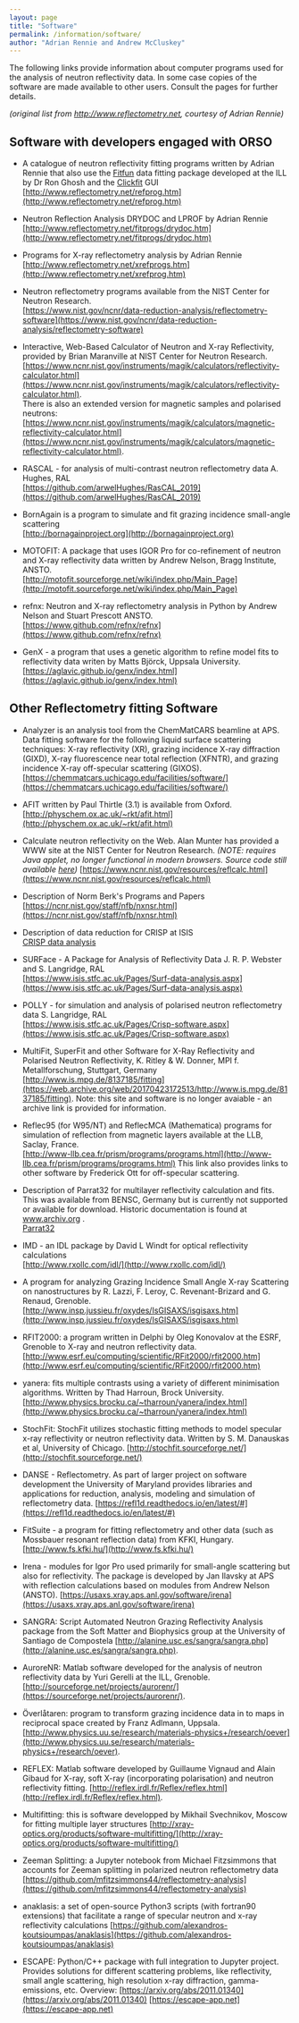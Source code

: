 ```yaml
---
layout: page
title: "Software"
permalink: /information/software/
author: "Adrian Rennie and Andrew McCluskey"
---
```


The following links provide information about computer programs used for the analysis of neutron reflectivity data. In some case copies of the software are made available to other users. Consult the pages for further details.

*(original list from http://www.reflectometry.net, courtesy of Adrian Rennie)*

## Software with developers engaged with ORSO

*   A catalogue of neutron reflectivity fitting programs written by Adrian Rennie that also use the [Fitfun](http://www.ccp14.ac.uk/exill/tools/fitfun.htm) data fitting package developed at the ILL by Dr Ron Ghosh and the [Clickfit](http://www.ccp14.ac.uk/exill/tools/clickfit.html) GUI  
    [http://www.reflectometry.net/refprog.htm](http://www.reflectometry.net/refprog.htm)

*   Neutron Reflection Analysis DRYDOC and LPROF by Adrian Rennie  
    [http://www.reflectometry.net/fitprogs/drydoc.htm](http://www.reflectometry.net/fitprogs/drydoc.htm)

*   Programs for X-ray reflectometry analysis by Adrian Rennie  
    [http://www.reflectometry.net/xrefprogs.htm](http://www.reflectometry.net/xrefprog.htm)

*   Neutron reflectometry programs available from the NIST Center for Neutron Research.  
    [https://www.nist.gov/ncnr/data-reduction-analysis/reflectometry-software](https://www.nist.gov/ncnr/data-reduction-analysis/reflectometry-software)

*   Interactive, Web-Based Calculator of Neutron and X-ray Reflectivity, provided by Brian Maranville at NIST Center for Neutron Research.  
    [https://www.ncnr.nist.gov/instruments/magik/calculators/reflectivity-calculator.html](https://www.ncnr.nist.gov/instruments/magik/calculators/reflectivity-calculator.html).  
    There is also an extended version for magnetic samples and polarised neutrons:  
    [https://www.ncnr.nist.gov/instruments/magik/calculators/magnetic-reflectivity-calculator.html](https://www.ncnr.nist.gov/instruments/magik/calculators/magnetic-reflectivity-calculator.html).

*   RASCAL - for  analysis of multi-contrast neutron reflectometry data A. Hughes, RAL  
    [https://github.com/arwelHughes/RasCAL_2019](https://github.com/arwelHughes/RasCAL_2019)

*   BornAgain is a program to simulate and fit grazing incidence small-angle scattering  
    [http://bornagainproject.org](http://bornagainproject.org)

*   MOTOFIT: A package that uses IGOR Pro for co-refinement of neutron and X-ray reflectivity data written by Andrew Nelson, Bragg Institute, ANSTO.  
    [http://motofit.sourceforge.net/wiki/index.php/Main_Page](http://motofit.sourceforge.net/wiki/index.php/Main_Page)

*   refnx: Neutron and X-ray reflectometry analysis in Python by Andrew Nelson and Stuart Prescott ANSTO.  
    [https://www.github.com/refnx/refnx](https://www.github.com/refnx/refnx)

*   GenX - a program that uses a genetic algorithm to refine model fits to reflectivity data writen by Matts Björck, Uppsala University.  
    [https://aglavic.github.io/genx/index.html](https://aglavic.github.io/genx/index.html)


## Other Reflectometry fitting Software

*   Analyzer is an analysis tool from the ChemMatCARS beamline at APS. Data fitting software for the following liquid surface scattering techniques: X-ray reflectivity (XR), grazing incidence X-ray diffraction (GIXD), X-ray fluorescence near total reflection (XFNTR), and grazing incidence X-ray off-specular scattering (GIXOS). [https://chemmatcars.uchicago.edu/facilities/software/](https://chemmatcars.uchicago.edu/facilities/software/)

*   AFIT written by Paul Thirtle (3.1) is available from Oxford.  
    [http://physchem.ox.ac.uk/~rkt/afit.html](http://physchem.ox.ac.uk/~rkt/afit.html)

*   Calculate neutron reflectivity on the Web. Alan Munter has provided a WWW site at the NIST Center for Neutron Research.  *(NOTE: requires Java applet, no longer functional in modern browsers.  Source code still available [here](https://www.ncnr.nist.gov/resources/ReflSimulator.java))*
    [https://www.ncnr.nist.gov/resources/reflcalc.html](https://www.ncnr.nist.gov/resources/reflcalc.html)

*   Description of Norm Berk's Programs and Papers  
    [https://ncnr.nist.gov/staff/nfb/nxnsr.html](https://ncnr.nist.gov/staff/nfb/nxnsr.html)  

*   Description of data reduction for CRISP at ISIS  
    [CRISP data analysis](https://www.isis.stfc.ac.uk/Pages/Crisp-software.aspx)

*   SURFace - A Package for Analysis of Reflectivity Data J. R. P. Webster and S. Langridge, RAL  
    [https://www.isis.stfc.ac.uk/Pages/Surf-data-analysis.aspx](https://www.isis.stfc.ac.uk/Pages/Surf-data-analysis.aspx)

*   POLLY - for simulation and analysis of polarised neutron reflectometry data S. Langridge, RAL  
    [https://www.isis.stfc.ac.uk/Pages/Crisp-software.aspx](https://www.isis.stfc.ac.uk/Pages/Crisp-software.aspx)

*   MultiFit, SuperFit and other Software for X-Ray Reflectivity and Polarised Neutron Reflectivity, K. Ritley & W. Donner, MPI f. Metallforschung, Stuttgart, Germany  
    [http://www.is.mpg.de/8137185/fitting](https://web.archive.org/web/20170423172513/http://www.is.mpg.de/8137185/fitting). Note: this site and software is no longer avaiable - an archive link is provided for information.

*   Reflec95 (for W95/NT) and ReflecMCA (Mathematica) programs for simulation of reflection from magnetic layers available at the LLB, Saclay, France.  
    [http://www-llb.cea.fr/prism/programs/programs.html](http://www-llb.cea.fr/prism/programs/programs.html) This link also provides links to other software by Frederick Ott for off-specular scattering.

*   Description of Parrat32 for multilayer reflectivity calculation and fits. This was available from BENSC, Germany but is currently not supported or available for download. Historic documentation is found at www.archiv.org .  
    [Parrat32](http://web.archive.org/web/20080614030548/http://www.hmi.de/bensc/instrumentation/instrumente/v6/refl/parratt_en.htm)

*   IMD - an IDL package by David L Windt for optical reflectivity calculations  
    [http://www.rxollc.com/idl/](http://www.rxollc.com/idl/)

*   A program for analyzing Grazing Incidence Small Angle X-ray Scattering on nanostructures by R. Lazzi, F. Leroy, C. Revenant-Brizard and G. Renaud, Grenoble.  
    [http://www.insp.jussieu.fr/oxydes/IsGISAXS/isgisaxs.htm](http://www.insp.jussieu.fr/oxydes/IsGISAXS/isgisaxs.htm)

*   RFIT2000: a program written in Delphi by Oleg Konovalov at the ESRF, Grenoble to X-ray and neutron reflectivity data.  
    [http://www.esrf.eu/computing/scientific/RFit2000/rfit2000.htm](http://www.esrf.eu/computing/scientific/RFit2000/rfit2000.htm)

*   yanera: fits multiple contrasts using a variety of different minimisation algorithms. Written by Thad Harroun, Brock University.  
    [http://www.physics.brocku.ca/~tharroun/yanera/index.html](http://www.physics.brocku.ca/~tharroun/yanera/index.html)

*   StochFit: StochFit utilizes stochastic fitting methods to model specular x-ray reflectivity or neutron reflectivity data. Written by S. M. Danauskas et al, University of Chicago. [http://stochfit.sourceforge.net/](http://stochfit.sourceforge.net/)

*   DANSE - Reflectometry. As part of larger project on software development the University of Maryland provides libraries and applications for reduction, analysis, modeling and simulation of reflectometry data. [https://refl1d.readthedocs.io/en/latest/#](https://refl1d.readthedocs.io/en/latest/#)

*   FitSuite - a program for fitting reflectometry and other data (such as Mossbauer resonant reflection data) from KFKI, Hungary. [http://www.fs.kfki.hu/](http://www.fs.kfki.hu/)

*   Irena - modules for Igor Pro used primarily for small-angle scattering but also for reflectivity. The package is developed by Jan Ilavsky at APS with reflection calculations based on modules from Andrew Nelson (ANSTO). [https://usaxs.xray.aps.anl.gov/software/irena](https://usaxs.xray.aps.anl.gov/software/irena)

*   SANGRA: Script Automated Neutron Grazing Reflectivity Analysis package from the Soft Matter and Biophysics group at the University of Santiago de Compostela [http://alanine.usc.es/sangra/sangra.php](http://alanine.usc.es/sangra/sangra.php).

*   AuroreNR: Matlab software developed for the analysis of neutron reflectivity data by Yuri Gerelli at the ILL, Grenoble. [http://sourceforge.net/projects/aurorenr/](https://sourceforge.net/projects/aurorenr/).

*   Överlåtaren: program to transform grazing incidence data in to maps in reciprocal space created by Franz Adlmann, Uppsala. [http://www.physics.uu.se/research/materials-physics+/research/oever](http://www.physics.uu.se/research/materials-physics+/research/oever).

*   REFLEX: Matlab software developed by Guillaume Vignaud and Alain Gibaud for X-ray, soft X-ray (incorporating polarisation) and neutron reflectivity fitting. [http://reflex.irdl.fr/Reflex/reflex.html](http://reflex.irdl.fr/Reflex/reflex.html).

*   Multifitting: this is software developped by Mikhail Svechnikov, Moscow for fitting multiple layer structures [http://xray-optics.org/products/software-multifitting/](http://xray-optics.org/products/software-multifitting/)

*   Zeeman Splitting: a Jupyter notebook from Michael Fitzsimmons that accounts for Zeeman splitting in polarized neutron reflectometry data [https://github.com/mfitzsimmons44/reflectometry-analysis](https://github.com/mfitzsimmons44/reflectometry-analysis)

*   anaklasis: a set of open-source Python3 scripts (with fortran90 extensions) that facilitate a range of specular neutron and x-ray reflectivity calculations [https://github.com/alexandros-koutsioumpas/anaklasis](https://github.com/alexandros-koutsioumpas/anaklasis)

*   ESCAPE: Python/C++ package with full integration to Jupyter project. Provides solutions for different scattering problems, like reflectivity, small angle scattering, high resolution x-ray diffraction, gamma-emissions, etc. Overview: [https://arxiv.org/abs/2011.01340](https://arxiv.org/abs/2011.01340)
[https://escape-app.net](https://escape-app.net)
